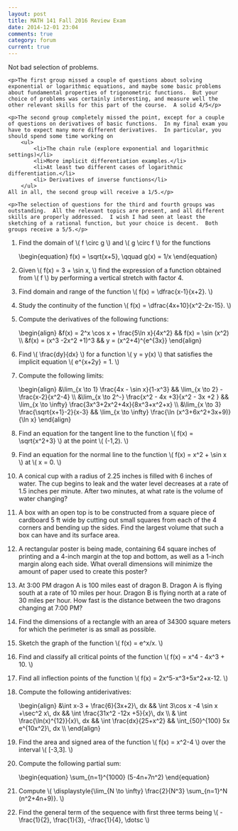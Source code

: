 ```yaml
---
layout: post
title: MATH 141 Fall 2016 Review Exam
date: 2014-12-01 23:04
comments: true
category: forum
current: true
---
```


<div class="well">
	<p>Not bad selection of problems.</p>

	<p>The first group missed a couple of questions about solving exponential or logarithmic equations, and maybe some basic problems about fundamental properties of trigonometric functions.  But your choice of problems was certainly interesting, and measure well the other relevant skills for this part of the course.  A solid 4/5</p>

	<p>The second group completely missed the point, except for a couple of questions on derivatives of basic functions.  In my final exam you have to expect many more different derivatives.  In particular, you should spend some time working on
		<ul>
			<li>The chain rule (explore exponential and logarithmic settings)</li>
			<li>More implicit differentiation examples.</li>
			<li>At least two different cases of logarithmic differentiation.</li>
			<li> Derivatives of inverse functions</li>
		</ul>
	All in all, the second group will receive a 1/5.</p>

	<p>The selection of questions for the third and fourth groups was outstanding.  All the relevant topics are present, and all different skills are properly addressed.  I wish I had seen at least the sketching of a rational function, but your choice is decent.  Both groups receive a 5/5.</p>
</div>

1. Find the domain of <span>\\( f \circ g \\)</span> and <span>\\( g \circ f \\)</span> for the functions
	<div>
	\begin{equation}
	f(x) = \sqrt{x+5}, \qquad g(x) = 1/x
	\end{equation}
	</div>	

2. Given <span>\\( f(x) = 3 + \sin x, \\)</span> find the expression of a function obtained from <span>\\( f \\)</span> by performing a vertical stretch with factor 4.

3. Find domain and range of the function <span>\\( f(x) = \dfrac{x-1}{x+2}. \\)</span>

4. Study the continuity of the function <span>\\( f(x) = \dfrac{4x+10}{x^2-2x-15}. \\)</span>

1. Compute the derivatives of the following functions:
	<div>
		\begin{align}
		&f(x) = 2^x \cos x + \frac{5\ln x}{4x^2} && f(x) = \sin (x^2) \\
		&f(x) = (x^3 -2x^2 +1)^3 && y = (x^2+4)^{e^{3x}}
		\end{align}
	</div>	

8. Find <span>\\( \frac{dy}{dx} \\)</span> for a function <span>\\( y = y(x) \\)</span> that satisfies the implicit equation <span>\\( e^{x+2y} = 1. \\)</span>

2. Compute the following limits:
	<div>
		\begin{align}
		&\lim_{x \to 1} \frac{4x - \sin x}{1-x^3} && \lim_{x \to 2} - \frac{x-2}{x^2-4} \\
		&\lim_{x \to 2^-} \frac{x^2 - 4x  +3}{x^2 - 3x +2 } && \lim_{x \to \infty} \frac{3x^3+2x^2+4x}{8x^3+x^2+x} \\
		&\lim_{x \to 3} \frac{\sqrt{x+1}-2}{x-3} && \lim_{x \to \infty} \frac{\ln (x^3+6x^2+3x+9)}{\ln x}
		\end{align}
	</div>

4. Find an equation for the tangent line to the function <span>\\( f(x) = \sqrt{x^2+3} \\)</span> at the point <span>\\( (-1,2). \\)</span>

5. Find an equation for the normal line to the function <span>\\( f(x) = x^2 + \sin x \\)</span> at <span>\\( x = 0. \\)</span>

3. A conical cup with a radius of 2.25 inches is filled with 6 inches of water. The cup begins to leak and the water level decreases at a rate of 1.5 inches per minute. After two minutes, at what rate is the volume of water changing?

5. A box with an open top is to be constructed from a square piece of cardboard 5 ft wide by cutting out small squares from each of the 4 corners and bending up the sides. Find the largest volume that such a box can have and its surface area.

6. A rectangular poster is being made, containing 64 square inches of printing and a 4-inch margin at the top and bottom, as well as a 1-inch margin along each side.  What overall dimensions will minimize the amount of paper used to create this poster?

7. At 3:00 PM dragon A is 100 miles east of dragon B. Dragon A is flying south at a rate of 10 miles per hour. Dragon B is flying north at a rate of 30 miles per hour. How fast is the distance between the two dragons changing at 7:00 PM?

8. Find the dimensions of a rectangle with an area of 34300 square meters for which the perimeter is as small as possible.

6. Sketch the graph of the function <span>\\( f(x) = e^x/x. \\)</span>

7. Find and classify all critical points of the function <span>\\( f(x) = x^4 - 4x^3 + 10. \\)</span>

8. Find all inflection points of the function <span>\\( f(x) = 2x^5-x^3+5x^2+x-12. \\)</span>

9. Compute the following antiderivatives:
	<div>
		\begin{align}
		&\int x-3 + \frac{6}{3x+2}\, dx && \int 3\cos x -4 \sin x +\sec^2 x\, dx && \int \frac{31x^2 -12x +5}{x}\, dx \\
		& \int \frac{\ln(x)^{12}}{x}\, dx && \int \frac{dx}{25+x^2} && \int_{50}^{100} 5x e^{10x^2}\, dx \\
		\end{align}
	</div>

10. Find the area and signed area of the function <span>\\( f(x) = x^2-4 \\)</span> over the interval <span>\\( [-3,3]. \\)</span>

11. Compute the following partial sum:
	<div>
		\begin{equation}
		\sum_{n=1}^{1000} (5-4n+7n^2)
		\end{equation}
	</div>

12. Compute <span>\\( \displaystyle{\lim_{N \to \infty} \frac{2}{N^3} \sum_{n=1}^N (n^2+4n+9)}. \\)</span>

13. Find the general term of the sequence with first three terms being <span>\\( -\frac{1}{2}, \frac{1}{3}, -\frac{1}{4}, \dotsc \\)</span>